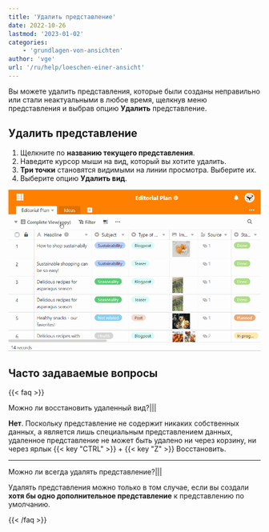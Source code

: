 ```yaml
---
title: 'Удалить представление'
date: 2022-10-26
lastmod: '2023-01-02'
categories:
    - 'grundlagen-von-ansichten'
author: 'vge'
url: '/ru/help/loeschen-einer-ansicht'
---
```


Вы можете удалить представления, которые были созданы неправильно или стали неактуальными в любое время, щелкнув меню представления и выбрав опцию **Удалить** представление.

## Удалить представление

1. Щелкните по **названию текущего представления**.
2. Наведите курсор мыши на вид, который вы хотите удалить.
3. **Три точки** становятся видимыми на линии просмотра. Выберите их.
4. Выберите опцию **Удалить вид**.

![Удалить представление](images/Loeschen-einer-Ansicht-1.gif)

## Часто задаваемые вопросы

{{< faq >}}

Можно ли восстановить удаленный вид?|||

**Нет**. Поскольку представление не содержит никаких собственных данных, а является лишь специальным представлением данных, удаленное представление не может быть удалено ни через корзину, ни через ярлык {{< key "CTRL" >}} + {{< key "Z" >}} Восстановить.

---

Можно ли всегда удалять представление?|||

Удалять представления можно только в том случае, если вы создали **хотя бы одно дополнительное представление** к представлению по умолчанию.

{{< /faq >}}
